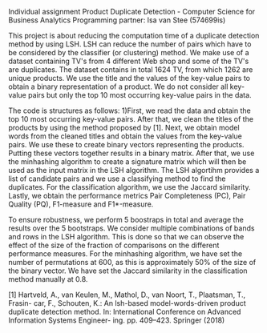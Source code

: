 Individual assignment Product Duplicate Detection - Computer Science for Business Analytics
Programming partner: Isa van Stee (574699is)

This project is about reducing the computation time of a duplicate detection method by using LSH. LSH can reduce the number of pairs which have to be considered by the classifier (or clustering) method. We make use of a dataset containing TV's from 4 different Web shop and some of the TV's are duplicates. The dataset contains in total 1624 TV, from which 1262 are unique products. We use the title and the values of the key-value pairs to obtain a binary representation of a product. We do not consider all key-value pairs but only the top 10 most occurring key-value pairs in the data.

The code is structures as follows:
1)First, we read the data and obtain the top 10 most occurring key-value pairs. After that, we clean the titles of the products by using the method proposed by [1]. Next, we obtain model words from the cleaned titles and obtain the values from the key-value pairs. We use these to create binary vectors representing the products. Putting these vectors together results in a binary matrix. After that, we use the minhashing algorithm to create a signature matrix which will then be used as the input matrix in the LSH algorithm. The LSH algortihm provides a list of candidate pairs and we use a classifying method to find the duplicates. For the classification algorithm, we use the Jaccard similarity. Lastly, we obtain the performance metrics Pair Completeness (PC), Pair Quality (PQ),  F1-measure and F1*-measure.

To ensure robustness, we perform 5 boostraps in total and average the results over the 5 bootstraps. We consider multiple combinations of bands and rows in the LSH algorithm. This is done so that we can observe the effect of the size of the fraction of comparisons on the different performance measures. For the minhashing algorithm, we have set the number of permutations at 600, as this is approximately 50% of the size of the binary vector. We have set the Jaccard similarity in the classification method manually at 0.8.


[1] Hartveld, A., van Keulen, M., Mathol, D., van Noort, T., Plaatsman, T., Frasin-
car, F., Schouten, K.: An lsh-based model-words-driven product duplicate detection
method. In: International Conference on Advanced Information Systems Engineer-
ing. pp. 409–423. Springer (2018)
